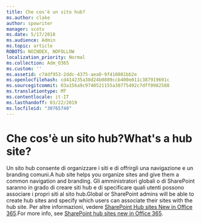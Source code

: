 ```yaml
---
title: Che cos'è un sito hub?
ms.author: clake
author: spowriter
manager: scotv
ms.date: 5/17/2018
ms.audience: Admin
ms.topic: article
ROBOTS: NOINDEX, NOFOLLOW
localization_priority: Normal
ms.collection: Adm_O365
ms.custom: ''
ms.assetid: c74df953-2ddc-4375-aea0-9f410881bb2e
ms.openlocfilehash: cd414235a38d24b0889ccb400e011c387919691c
ms.sourcegitcommit: 03a156a9c9740521155a30775492c7dff0982588
ms.translationtype: MT
ms.contentlocale: it-IT
ms.lasthandoff: 03/22/2019
ms.locfileid: "30765740"
---
```

# <a name="whats-a-hub-site"></a><span data-ttu-id="f974c-102">Che cos'è un sito hub?</span><span class="sxs-lookup"><span data-stu-id="f974c-102">What's a hub site?</span></span>

<span data-ttu-id="f974c-103">Un sito hub consente di organizzare i siti e di offrirgli una navigazione e un branding comuni.</span><span class="sxs-lookup"><span data-stu-id="f974c-103">A hub site helps you organize sites and give them a common navigation and branding.</span></span> <span data-ttu-id="f974c-104">Gli amministratori globali o di SharePoint saranno in grado di creare siti hub e di specificare quali utenti possono associare i propri siti al sito hub.</span><span class="sxs-lookup"><span data-stu-id="f974c-104">Global or SharePoint admins will be able to create hub sites and specify which users can associate their sites with the hub site.</span></span> <span data-ttu-id="f974c-105">Per altre informazioni, vedere [SharePoint Hub sites New in Office 365](https://go.microsoft.com/fwlink/?linkid=869388).</span><span class="sxs-lookup"><span data-stu-id="f974c-105">For more info, see [SharePoint hub sites new in Office 365](https://go.microsoft.com/fwlink/?linkid=869388).</span></span>
  

